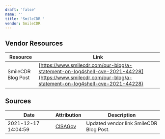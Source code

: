 ```yaml
---
draft: 'false'
name: ''
title: 'SmileCDR '
vendor: SmileCDR
---
```


## Vendor Resources
| Resource | Link |
| --- | --- |
| SmileCDR Blog Post | [https://www.smilecdr.com/our-blog/a-statement-on-log4shell-cve-2021-44228](https://www.smilecdr.com/our-blog/a-statement-on-log4shell-cve-2021-44228) |



## Sources
| Date | Attribution | Description |
| --- | --- | --- |
| 2021-12-17 14:04:59 | [CISAGov](https://raw.githubusercontent.com/cisagov/log4j-affected-db/develop/README.md) | Updated vendor link SmileCDR Blog Post.  |
